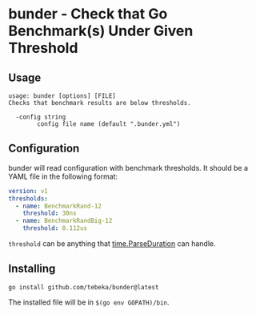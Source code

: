 # bunder - Check that Go Benchmark(s) Under Given Threshold

## Usage

```
usage: bunder [options] [FILE]
Checks that benchmark results are below thresholds.

  -config string
    	config file name (default ".bunder.yml")
```


## Configuration

bunder will read configuration with benchmark thresholds. It should be a YAML file in the following format:

```yaml
version: v1
thresholds:
  - name: BenchmarkRand-12
    threshold: 30ns
  - name: BenchmarkRandBig-12
    threshold: 0.112us
```

`threshold` can be anything that [time.ParseDuration](https://pkg.go.dev/time#ParseDuration) can handle.

## Installing

`go install github.com/tebeka/bunder@latest`

The installed file will be in `$(go env GOPATH)/bin`.
